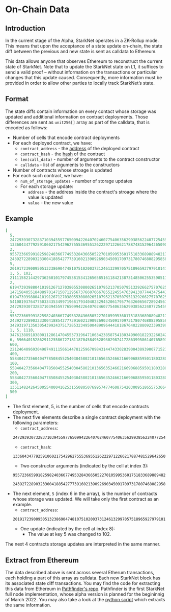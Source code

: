 # On-Chain Data

## Introduction

In the current stage of the Alpha, StarkNet operates in a ZK-Rollup mode. This means that upon the acceptance of a state update on-chain, the state diff between the previous and new state is sent as calldata to Ethereum.

This data allows anyone that observes Ethereum to reconstruct the current state of StarkNet. Note that to update the StarkNet state on L1, it suffices to send a valid proof – without information on the transactions or particular changes that this update caused. Consequently, more information must be provided in order to allow other parties to locally track StarkNet’s state.

## Format

The state diffs contain information on every contact whose storage was updated and additional information on contract deployments. Those differences are sent as `unit256[]` array as part of the calldata, that is encoded as follows:

- Number of cells that encode contract deployments
- For each deployed contract, we have:
  - `contract_address` - the [address](../Contracts/contract-address) of the deployed contract
  - `contract_hash` - the [hash](../Contracts/contract-hash) of the contract
  - `len(call_data)` - number of arguments to the contract constructor
  - `calldata` - list of arguments to the constructors
- Number of contracts whose stroage is updated
- For each such contract, we have:
  - `num_of_storage_updates` - number of storage updates
  - For each storage update:
    - `address` - the address inside the contract's stroage where the value is updated
    - `value` - the new value

## Example

```json
[
  5,
  2472939307328371039455977650994226407024607754063562993856224077254594995194,
  1336043477925910602175429627555369551262229712266217887481529642650907574765,
  2,
  955723665991825982403667749532843665052270105995360175183368988948217233556,
  2439272289032330041885427773916021390926903450917097317807468082958581062272,
  5,
  2019172390095051323869047481075102003731246132997057518965927979101413600827,
  1, 5, 102,
  2111158214429736260101797453815341265658516118421387314850625535905115418634,
  2,
  619473939880410191267127038055308002651079521370507951329266275707625062498,
  1471584055184889701471507129567376607666785522455476394130774434754411633091,
  619473939880410191267127038055308002651079521370507951329266275707625062499,
  541081937647750334353499719661793404023294520617957763260656728924567461866,
  2472939307328371039455977650994226407024607754063562993856224077254594995194,
  1,
  955723665991825982403667749532843665052270105995360175183368988948217233556,
  2439272289032330041885427773916021390926903450917097317807468082958581062272,
  3429319713503054399243751728532349500489096444181867640228809233993992987070,
  1, 5, 1110,
  3476138891838001128614704553731964710634238587541803499001822322602421164873,
  6, 59664015286291125586727181187045849528930298741728639958614076589374875456,
  600,
  221246409693049874911156614478125967098431447433028390043893900771521609973,
  400,
  558404273560404778508455254030458021013656352466216690688595011803280448030,
  100,
  558404273560404778508455254030458021013656352466216690688595011803280448031,
  200,
  558404273560404778508455254030458021013656352466216690688595011803280448032,
  300,
  1351148242645005540004162531550805076995747746087542030095186557536641755046,
  500
]
```

- The first element, 5, is the number of cells that encode contracts deployment.
- The next five elements describe a single contract deployment with the following parameters:
  - `contract_address`:
  ```
  2472939307328371039455977650994226407024607754063562993856224077254594995194
  ```
  - `contract_hash`:
  ```
  1336043477925910602175429627555369551262229712266217887481529642650907574765
  ```
  - Two constructor arguments (indicated by the cell at index 3):
  ```
  955723665991825982403667749532843665052270105995360175183368988948217233556
  ```
  ```
  2439272289032330041885427773916021390926903450917097317807468082958581062272
  ```
- The next element, `5` (index 6 in the array), is the number of contracts whose storage was updated. We will take only the first contract as an example.
  - `contract_address`:
  ```
  2019172390095051323869047481075102003731246132997057518965927979101413600827
  ```
  - One update (indicated by the cell at index 8):
    - The value at key 5 was changed to 102.

The next 4 contracts storage updates are interpreted in the same manner.

## Extract from Ethereum

The data described above is sent across several Etherum transactions, each holding a part of this array as calldata. Each new StarkNet block has its associated state diff transactions. You may find the code for extracting this data from Ethereum in [Pathfinder's repo](https://github.com/eqlabs/pathfinder/blob/2fe6f549a0b8b9923ed7a21cd1a588bc571657d6/crates/pathfinder/src/ethereum/state_update/retrieve.rs). Pathfinder is the first StarkNet full node implementation, whose alpha version is planned for the begininnig of March 2022. You may also take a look at the [python script](https://github.com/eqlabs/pathfinder/blob/2fe6f549a0b8b9923ed7a21cd1a588bc571657d6/crates/pathfinder/resources/fact_retrieval.py) which extracts the same information.
